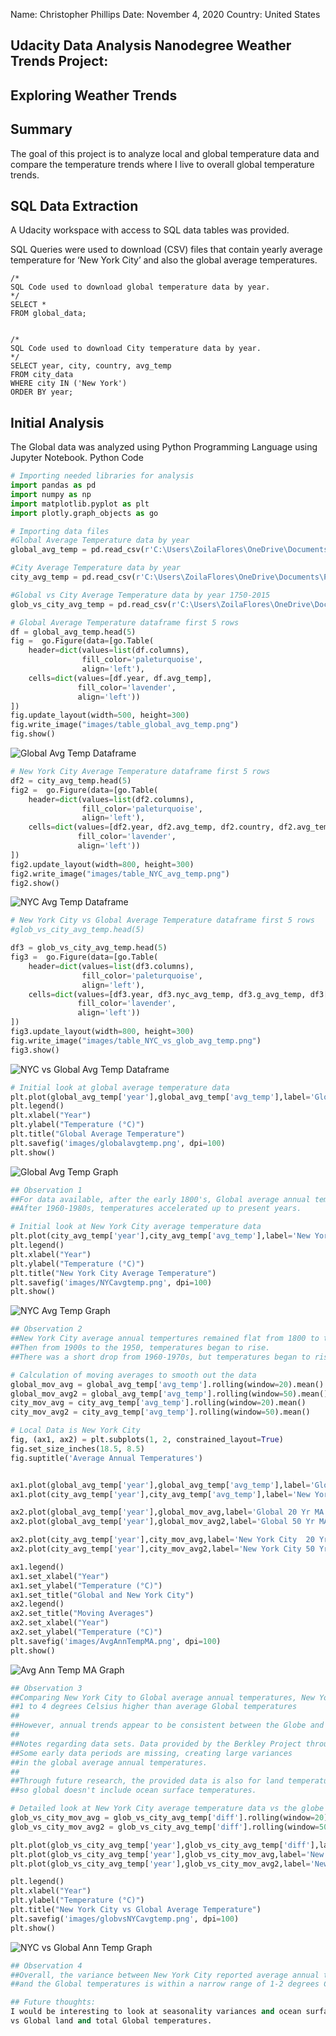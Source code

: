 Name: Christopher Phillips
Date: November 4, 2020
Country: United States


## Udacity Data Analysis Nanodegree Weather Trends Project:


## Exploring Weather Trends

## Summary
The goal of this project is to analyze local and global temperature data and compare the temperature trends where I live to overall global temperature trends.


## SQL Data Extraction

A Udacity workspace with access to SQL data tables was provided.

SQL Queries were used to download (CSV) files that contain yearly average temperature for ‘New York City’ and also the global average temperatures.

```
/*
SQL Code used to download global temperature data by year.
*/
SELECT *
FROM global_data;


/*
SQL Code used to download City temperature data by year.
*/
SELECT year, city, country, avg_temp
FROM city_data
WHERE city IN ('New York')
ORDER BY year;
```


## Initial Analysis

The Global data was analyzed using Python Programming Language using Jupyter Notebook.
Python Code


```python
# Importing needed libraries for analysis
import pandas as pd
import numpy as np
import matplotlib.pyplot as plt
import plotly.graph_objects as go

```


```python
# Importing data files
#Global Average Temperature data by year
global_avg_temp = pd.read_csv(r'C:\Users\ZoilaFlores\OneDrive\Documents\Programming\Python\weather_analysis\global_results.csv')

#City Average Temperature data by year
city_avg_temp = pd.read_csv(r'C:\Users\ZoilaFlores\OneDrive\Documents\Programming\Python\weather_analysis\New_York_results.csv')

#Global vs City Average Temperature data by year 1750-2015
glob_vs_city_avg_temp = pd.read_csv(r'C:\Users\ZoilaFlores\OneDrive\Documents\Programming\Python\weather_analysis\New_York_vs_global_results.csv')
```


```python
# Global Average Temperature dataframe first 5 rows
df = global_avg_temp.head(5)
fig =  go.Figure(data=[go.Table(
    header=dict(values=list(df.columns),
                fill_color='paleturquoise',
                align='left'),
    cells=dict(values=[df.year, df.avg_temp],
               fill_color='lavender',
               align='left'))
])
fig.update_layout(width=500, height=300)
fig.write_image("images/table_global_avg_temp.png")
fig.show()
```


![Global Avg Temp Dataframe](https://github.com/cphillips103/weather-exploration/blob/main/images/table_global_avg_temp.png)


```python
# New York City Average Temperature dataframe first 5 rows
df2 = city_avg_temp.head(5)
fig2 =  go.Figure(data=[go.Table(
    header=dict(values=list(df2.columns),
                fill_color='paleturquoise',
                align='left'),
    cells=dict(values=[df2.year, df2.avg_temp, df2.country, df2.avg_temp],
               fill_color='lavender',
               align='left'))
])
fig2.update_layout(width=800, height=300)
fig2.write_image("images/table_NYC_avg_temp.png")
fig2.show()
```


![NYC Avg Temp Dataframe](https://github.com/cphillips103/weather-exploration/blob/main/images/table_NYC_avg_temp.png)


```python
# New York City vs Global Average Temperature dataframe first 5 rows
#glob_vs_city_avg_temp.head(5)

df3 = glob_vs_city_avg_temp.head(5)
fig3 =  go.Figure(data=[go.Table(
    header=dict(values=list(df3.columns),
                fill_color='paleturquoise',
                align='left'),
    cells=dict(values=[df3.year, df3.nyc_avg_temp, df3.g_avg_temp, df3['diff']],
               fill_color='lavender',
               align='left'))
])
fig3.update_layout(width=800, height=300)
fig.write_image("images/table_NYC_vs_glob_avg_temp.png")
fig3.show()
```


![NYC vs Global Avg Temp Dataframe](https://github.com/cphillips103/weather-exploration/blob/main/images/table_NYC_vs_glob_avg_temp.png)


```python
# Initial look at global average temperature data
plt.plot(global_avg_temp['year'],global_avg_temp['avg_temp'],label='Global',color='lightcoral')
plt.legend()
plt.xlabel("Year")
plt.ylabel("Temperature (°C)") 
plt.title("Global Average Temperature")
plt.savefig('images/globalavgtemp.png', dpi=100)
plt.show()
```


![Global Avg Temp Graph](https://github.com/cphillips103/weather-exploration/blob/main/images/globalavgtemp.png)


```python
## Observation 1
##For data available, after the early 1800's, Global average annual temperatures began to slowly rise.
##After 1960-1980s, temperatures accelerated up to present years.
```


```python
# Initial look at New York City average temperature data
plt.plot(city_avg_temp['year'],city_avg_temp['avg_temp'],label='New York City', color='#4b0082')
plt.legend()
plt.xlabel("Year")
plt.ylabel("Temperature (°C)") 
plt.title("New York City Average Temperature")
plt.savefig('images/NYCavgtemp.png', dpi=100)
plt.show()
```


![NYC Avg Temp Graph](https://github.com/cphillips103/weather-exploration/blob/main/images/NYCavgtemp.png)


```python
## Observation 2
##New York City average annual tempertures remained flat from 1800 to the early 1900s.
##Then from 1900s to the 1950, temperatures began to rise.
##There was a short drop from 1960-1970s, but temperatures began to rise again up through today.
```


```python
# Calculation of moving averages to smooth out the data
global_mov_avg = global_avg_temp['avg_temp'].rolling(window=20).mean()
global_mov_avg2 = global_avg_temp['avg_temp'].rolling(window=50).mean()
city_mov_avg = city_avg_temp['avg_temp'].rolling(window=20).mean()
city_mov_avg2 = city_avg_temp['avg_temp'].rolling(window=50).mean()
```


```python
# Local Data is New York City
fig, (ax1, ax2) = plt.subplots(1, 2, constrained_layout=True)
fig.set_size_inches(18.5, 8.5)
fig.suptitle('Average Annual Temperatures')


ax1.plot(global_avg_temp['year'],global_avg_temp['avg_temp'],label='Global',color='lightcoral')
ax1.plot(city_avg_temp['year'],city_avg_temp['avg_temp'],label='New York City', color='#4b0082')

ax2.plot(global_avg_temp['year'],global_mov_avg,label='Global 20 Yr MA')
ax2.plot(global_avg_temp['year'],global_mov_avg2,label='Global 50 Yr MA')

ax2.plot(city_avg_temp['year'],city_mov_avg,label='New York City  20 Yr MA')
ax2.plot(city_avg_temp['year'],city_mov_avg2,label='New York City 50 Yr MA')

ax1.legend()
ax1.set_xlabel("Year")
ax1.set_ylabel("Temperature (°C)") 
ax1.set_title("Global and New York City")
ax2.legend()
ax2.set_title("Moving Averages")
ax2.set_xlabel("Year")
ax2.set_ylabel("Temperature (°C)") 
plt.savefig('images/AvgAnnTempMA.png', dpi=100)
plt.show()
```


![Avg Ann Temp MA Graph](https://github.com/cphillips103/weather-exploration/blob/main/images/AvgAnnTempMA.png)


```python
## Observation 3
##Comparing New York City to Global average annual temperatures, New York City is on average
##1 to 4 degrees Celsius higher than average Global temperatures
##
##However, annual trends appear to be consistent between the Globe and New York City.
##
##Notes regarding data sets. Data provided by the Berkley Project through Kaggle.
##Some early data periods are missing, creating large variances
##in the global average annual temperatures.
##
##Through future research, the provided data is also for land temperatures only,
##so global doesn't include ocean surface temperatures.
```


```python
# Detailed look at New York City average temperature data vs the globe
glob_vs_city_mov_avg = glob_vs_city_avg_temp['diff'].rolling(window=20).mean()
glob_vs_city_mov_avg2 = glob_vs_city_avg_temp['diff'].rolling(window=50).mean()

plt.plot(glob_vs_city_avg_temp['year'],glob_vs_city_avg_temp['diff'],label='New York City vs Global', color='#4b0082')
plt.plot(glob_vs_city_avg_temp['year'],glob_vs_city_mov_avg,label='New York City vs Global 20 Yr MA', color='lightcoral')
plt.plot(glob_vs_city_avg_temp['year'],glob_vs_city_mov_avg2,label='New York City vs Global 50 Yr MA', color='blue')

plt.legend()
plt.xlabel("Year")
plt.ylabel("Temperature (°C)") 
plt.title("New York City vs Global Average Temperature")
plt.savefig('images/globvsNYCavgtemp.png', dpi=100)
plt.show()
```


![NYC vs Global Ann Temp Graph](https://github.com/cphillips103/weather-exploration/blob/main/images/globvsNYCavgtemp.png)


```python
## Observation 4
##Overall, the variance between New York City reported average annual temperatures
##and the Global temperatures is within a narrow range of 1-2 degrees Celsius.
```


```python
## Future thoughts:
I would be interesting to look at seasonality variances and ocean surface temperatures
vs Global land and total Global temperatures.
```